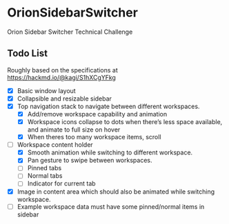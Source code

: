 # OrionSidebarSwitcher
Orion Sidebar Switcher Technical Challenge

## Todo List

Roughly based on the specifications at https://hackmd.io/@kagi/S1hXCgYFkg

- [x] Basic window layout
- [x] Collapsible and resizable sidebar 
- [x] Top navigation stack to navigate between different workspaces.
    - [x] Add/remove workspace capability and animation
    - [x] Workspace icons collapse to dots when there’s less space available, and animate to full size on hover
    - [x] When theres too many workspace items, scroll
- [ ] Workspace content holder
    - [x] Smooth animation while switching to different workspace.
    - [x] Pan gesture to swipe between workspaces.
    - [ ] Pinned tabs
    - [ ] Normal tabs
    - [ ] Indicator for current tab
- [x] Image in content area which should also be animated while switching workspace.
- [ ] Example workspace data must have some pinned/normal items in sidebar

